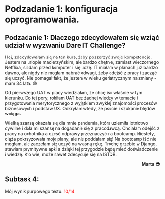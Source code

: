 <meta charset="UTF-8">
<h1>Podzadanie 1: konfiguracja oprogramowania.</h1>
<h2>Podzadanie 1: Dlaczego zdecydowałem się wziąć udział w wyzwaniu Dare IT Challenge?</h2>

<p>Hej, zdecydowałam się na ten kurs, żeby poszerzyć swoje
kompetencje. Jestem na urlopie macierzyńskim, ale bardzo chętnie, zamiast wieczornego
Netflixa, siadam przed komputer i się uczę. IT miałam w planach już bardzo dawno,
ale nigdy nie mogłam nabrać odwagi, żeby odejść z pracy i zacząć się uczyć. Nie pomagał
fakt, że jestem w wieku geriatrycznym na zmiany - mam 34 lata. &#128517

Od pierwszego UAT w pracy wiedziałam, że chcę iść właśnie w tym kierunku. Do tej
pory, robiłam UAT bez żadnej wiedzy w temacie i przygotowania merytorycznego z wyjątkiem
zwykłej znajomości procesów biznesowych i podstaw UX. Odkryłam wtedy, że 
psucie i szukanie błędów wciąga. 

Wielką szansą okazała się dla mnie pandemia, która uziemiła lotnictwo cywilne i dała
mi szansę na dogadanie się z pracodawcą. Chciałam odejść z pracy na ochotnika a 
część odprawy przeznaczyć na bootcamp. Niestety, ciąża pokrzyżowała moje plany, ale
nie poddałam się! Na bootcamp iść nie mogłam, ale zaczełam się uczyć na własną rękę.
Trochę grzebie w Django, stawiam prymitywne apki a dzięki tej 
przygodzie będę mieć doświadczenie i wiedzę. Kto wie, może nawet zdecyduje się
na ISTQB.</p>

<p style="text-align:right"><strong>Marta &#128526</strong></p>

<h2>Subtask 4:</h2>
<p>Mój wynik purpowego testu: <p1 style="color: red">10/14</p1></p>
<br>

